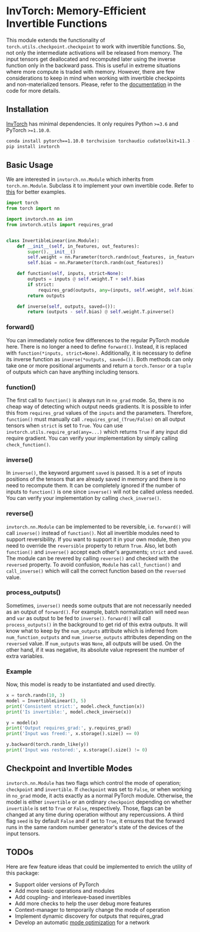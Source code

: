 # InvTorch: Memory-Efficient Invertible Functions

This module extends the functionality of `torch.utils.checkpoint.checkpoint` to work with invertible functions. So, not only the intermediate activations will be released from memory. The input tensors get deallocated and recomputed later using the inverse function only in the backward pass. This is useful in extreme situations where more compute is traded with memory. However, there are few considerations to keep in mind when working with invertible checkpoints and non-materialized tensors. Please, refer to the [documentation](./invtorch/utils/checkpoint.py) in the code for more details.

## Installation

[InvTorch](https://github.com/xmodar/invtorch) has minimal dependencies. It only requires Python `>=3.6` and PyTorch `>=1.10.0`.

```bash
conda install pytorch==1.10.0 torchvision torchaudio cudatoolkit=11.3 -c pytorch
pip install invtorch
```

## Basic Usage

We are interested in `invtorch.nn.Module` which inherits from `torch.nn.Module`. Subclass it to implement your own invertible code. Refer to [this](./invtorch/nn/modules) for better examples.

```python
import torch
from torch import nn

import invtorch.nn as inn
from invtorch.utils import requires_grad


class InvertibleLinear(inn.Module):
    def __init__(self, in_features, out_features):
        super().__init__()
        self.weight = nn.Parameter(torch.randn(out_features, in_features))
        self.bias = nn.Parameter(torch.randn(out_features))

    def function(self, inputs, strict=None):
        outputs = inputs @ self.weight.T + self.bias
        if strict:
            requires_grad(outputs, any=(inputs, self.weight, self.bias))
        return outputs

    def inverse(self, outputs, saved=()):
        return (outputs - self.bias) @ self.weight.T.pinverse()
```

### forward()

You can immediately notice few differences to the regular PyTorch module here. There is no longer a need to define `forward()`. Instead, it is replaced with `function(*inputs, strict=None)`. Additionally, it is necessary to define its inverse function as `inverse(*outputs, saved=())`. Both methods can only take one or more positional arguments and return a `torch.Tensor` or a `tuple` of outputs which can have anything including tensors.

### function()

The first call to `function()` is always run in `no_grad` mode. So, there is no cheap way of detecting which output needs gradients. It is possible to infer this from `requires_grad` values of the `inputs` and the parameters. Therefore, `function()` must manually call `.requires_grad_(True/False)` on all output tensors when `strict` is set to `True`. You can use `invtorch.utils.require_grad(any=...)` which returns `True` if any input did require gradient. You can verify your implementation by simply calling `check_function()`.

### inverse()

In `inverse()`, the keyword argument `saved` is passed. It is a set of inputs positions of the tensors that are already saved in memory and there is no need to recompute them. It can be completely ignored if the number of inputs to `function()` is one since `inverse()` will not be called unless needed. You can verify your implementation by calling `check_inverse()`.

### reverse()

`invtorch.nn.Module` can be implemented to be reversible, i.e. `forward()` will call `inverse()` instead of `function()`. Not all invertible modules need to support reversibility. If you want to support it in your own module, then you need to override the `reversible` property to return `True`. Also, let both `function()` and `inverse()` accept each other's arguments; `strict` and `saved`. The module can be revered by calling `reverse()` and checked with the `reversed` property. To avoid confusion, `Module` has `call_function()` and `call_inverse()` which will call the correct function based on the `reversed` value.

### process_outputs()

Sometimes, `inverse()` needs some outputs that are not necessarily needed as an output of `forward()`. For example, batch normalization will need `mean` and `var` as output to be fed to `inverse()`. `forward()` will call `process_outputs()` in the background to get rid of this extra outputs. It will know what to keep by the `num_outputs` attribute which is inferred from `num_function_outputs` and `num_inverse_outputs` attributes depending on the `reversed` value. If `num_outputs` was `None`, all outputs will be used. On the other hand, if it was negative, its absolute value represent the number of extra variables.

### Example

Now, this model is ready to be instantiated and used directly.

```python
x = torch.randn(10, 3)
model = InvertibleLinear(3, 5)
print('Consistent strict:', model.check_function(x))
print('Is invertible:', model.check_inverse(x))

y = model(x)
print('Output requires_grad:', y.requires_grad)
print('Input was freed:', x.storage().size() == 0)

y.backward(torch.randn_like(y))
print('Input was restored:', x.storage().size() != 0)
```

## Checkpoint and Invertible Modes

`invtorch.nn.Module` has two flags which control the mode of operation; `checkpoint` and `invertible`. If `checkpoint` was set to `False`, or when working in `no_grad` mode, it acts exactly as a normal PyTorch module. Otherwise, the model is either `invertible` or an ordinary `checkpoint` depending on whether `invertible` is set to `True` or `False`, respectively. Those, flags can be changed at any time during operation without any repercussions. A third flag `seed` is by default `False` and if set to `True`, it ensures that the forward runs in the same random number generator's state of the devices of the input tensors.

## TODOs

Here are few feature ideas that could be implemented to enrich the utility of this package:

- Support older versions of PyTorch
- Add more basic operations and modules
- Add coupling- and interleave-based invertibles
- Add more checks to help the user debug more features
- Context-manager to temporarily change the mode of operation
- Implement dynamic discovery for outputs that requires_grad
- Develop an automatic [mode optimization](https://arxiv.org/abs/1604.06174) for a network
